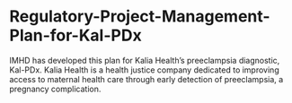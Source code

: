 # Regulatory-Project-Management-Plan-for-Kal-PDx
IMHD has developed this plan for Kalia Health’s preeclampsia diagnostic, Kal-PDx. Kalia Health is a health justice company dedicated to improving access to maternal health care through early detection of preeclampsia, a pregnancy complication.
